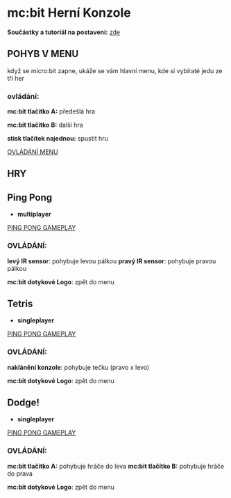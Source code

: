 # mc:bit Herní Konzole

**Součástky a tutoriál na postavení:** [zde](https://github.com/microbit-cz/microbit-gameconsole-case.git)

## POHYB V MENU
když se micro:bit zapne, ukáže se vám hlavní menu, kde si vybíraté jedu ze tří her
### ovládání:
 **mc:bit tlačítko A:** předešlá hra
 
 **mc:bit tlačítko B:** další hra
 
 **stisk tlačítek najednou:** spustit hru

 [OVLÁDÁNÍ MENU](https://www.youtube.com/watch?v=ZDZI1P_w0DE)



## HRY
## Ping Pong
- **multiplayer**
  
[PING PONG GAMEPLAY](https://www.youtube.com/watch?v=ZDZI1P_w0DE)

### OVLÁDÁNÍ:
**levý IR sensor**: pohybuje levou pálkou
**pravý IR sensor**: pohybuje pravou pálkou

**mc:bit dotykové Logo**: zpět do menu

## Tetris
- **singleplayer**

[PING PONG GAMEPLAY](https://www.youtube.com/watch?v=ZDZI1P_w0DE)

### OVLÁDÁNÍ:
**naklánění konzole**: pohybuje tečku (pravo x levo)

**mc:bit dotykové Logo**: zpět do menu

## Dodge!
- **singleplayer**

[PING PONG GAMEPLAY](https://www.youtube.com/watch?v=ZDZI1P_w0DE)

 ### OVLÁDÁNÍ:
 **mc:bit tlačítko A:** pohybuje hráče do leva
 **mc:bit tlačítko B:** pohybuje hráče do prava
 
**mc:bit dotykové Logo**: zpět do menu
 

